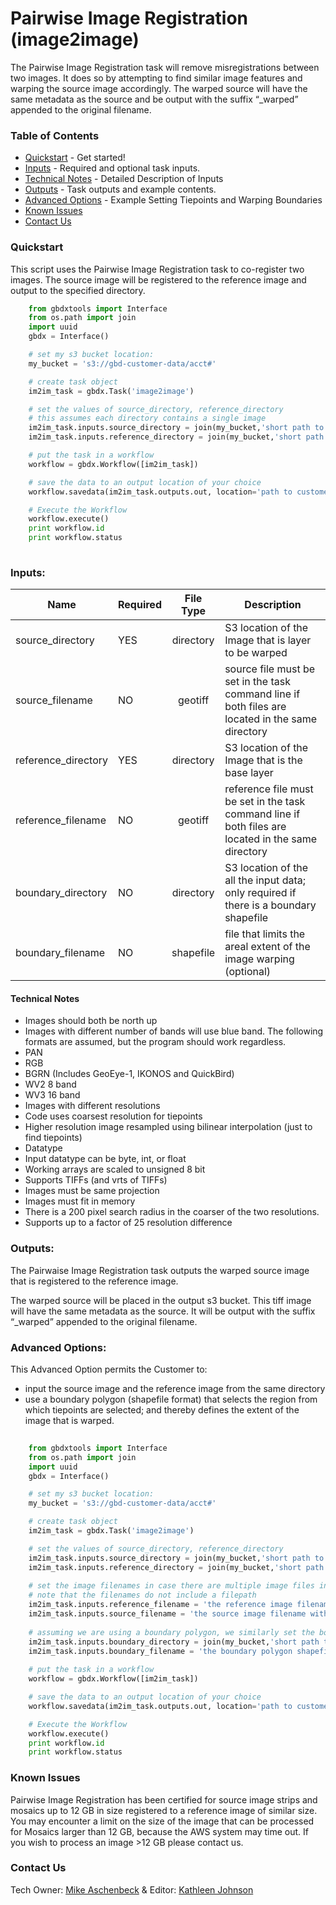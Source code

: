 # Pairwise Image Registration (image2image)

The Pairwise Image Registration task will remove misregistrations between two images.  It does so by attempting to find similar image features and warping the source image accordingly.  The warped source will have the same metadata as the source and be output with the suffix “_warped” appended to the original filename.


### Table of Contents
 * [Quickstart](#quickstart) - Get started!
 * [Inputs](#inputs) - Required and optional task inputs.
 * [Technical Notes](#technical-notes) - Detailed Description of Inputs
 * [Outputs](#outputs) - Task outputs and example contents.
 * [Advanced Options](#advanced-options) - Example Setting Tiepoints and Warping Boundaries
 * [Known Issues](#known-issues)
 * [Contact Us](#contact-us)

### Quickstart

This script uses the Pairwise Image Registration task to co-register two images.  The source image will be registered to the reference image and output to the specified directory.

```python
    from gbdxtools import Interface
    from os.path import join
    import uuid
    gbdx = Interface()

    # set my s3 bucket location:
    my_bucket = 's3://gbd-customer-data/acct#'

    # create task object
    im2im_task = gbdx.Task('image2image')

    # set the values of source_directory, reference_directory
    # this assumes each directory contains a single image
    im2im_task.inputs.source_directory = join(my_bucket,'short path to source image directory')
    im2im_task.inputs.reference_directory = join(my_bucket,'short path to reference image directory')

    # put the task in a workflow
    workflow = gbdx.Workflow([im2im_task])

    # save the data to an output location of your choice
    workflow.savedata(im2im_task.outputs.out, location='path to customer S3 output directory')

    # Execute the Workflow
    workflow.execute()
    print workflow.id
    print workflow.status
    
```


          
### Inputs:

Name      |     Required          |       File Type       |   Description
--------------|:-----------|:---------------------:|---------------------------------
source_directory    | YES     |  directory   | S3 location of the Image that is layer to be warped
source_filename   | NO  |  geotiff     | source file must be set in the task command line if both files are located in the same directory    
reference_directory  | YES    |  directory   | S3 location of the Image that is the base layer
reference_filename  | NO |  geotiff     | reference file must be set in the task command line if both files are located in the same directory
boundary_directory   |  NO |  directory   | S3 location of the all the input data; only required if there is a boundary shapefile 
boundary_filename  |  NO |  shapefile   | file that limits the areal extent of the image warping (optional)

#### Technical Notes
*  Images should both be north up
*  Images with different number of bands will use blue band.  The following formats are assumed, but the program should work regardless.
  * PAN
  * RGB
  * BGRN (Includes GeoEye-1, IKONOS and QuickBird)
  * WV2 8 band
  * WV3 16 band
*  Images with different resolutions
  * Code uses coarsest resolution for tiepoints
  * Higher resolution image resampled using bilinear interpolation (just to find tiepoints)
*  Datatype
  * Input datatype can be byte, int, or float
  * Working arrays are scaled to unsigned 8 bit
  * Supports TIFFs (and vrts of TIFFs)
*  Images must be same projection
*  Images must fit in memory
*  There is a 200 pixel search radius in the coarser of the two resolutions.
*  Supports up to a factor of 25 resolution difference


### Outputs:
The Pairwaise Image Registration task outputs the warped source image that is registered to the reference image.

The warped source will be placed in the output s3 bucket.  This tiff image will have the same metadata as the source.  It will be output with the suffix “_warped” appended to the original filename.

### Advanced Options:

This Advanced Option permits the Customer to:
* input the source image and the reference image from the same directory
* use a boundary polygon (shapefile format) that selects the region from which tiepoints are selected; and thereby defines the extent of the image that is warped. 


```python
    
    from gbdxtools import Interface
    from os.path import join
    import uuid
    gbdx = Interface()

    # set my s3 bucket location:
    my_bucket = 's3://gbd-customer-data/acct#'

    # create task object
    im2im_task = gbdx.Task('image2image')

    # set the values of source_directory, reference_directory
    im2im_task.inputs.source_directory = join(my_bucket,'short path to source image directory')
    im2im_task.inputs.reference_directory = join(my_bucket,'short path to reference image directory')
	
    # set the image filenames in case there are multiple image files in a directory
    # note that the filenames do not include a filepath
    im2im_task.inputs.reference_filename = 'the reference image filename with extension'
    im2im_task.inputs.source_filename = 'the source image filename with extension'
	
    # assuming we are using a boundary polygon, we similarly set the boundary directory and the boundary filename 
    im2im_task.inputs.boundary_directory = join(my_bucket,'short path to boundary polygon shapefile directory')
    im2im_task.inputs.boundary_filename = 'the boundary polygon shapefile filename with .shp extension'
	
    # put the task in a workflow
    workflow = gbdx.Workflow([im2im_task])

    # save the data to an output location of your choice
    workflow.savedata(im2im_task.outputs.out, location='path to customer S3 output directory')

    # Execute the Workflow
    workflow.execute()
    print workflow.id
    print workflow.status

```

### Known Issues
Pairwise Image Registration has been certified for source image strips and mosaics up to 12 GB in size registered to a reference image of similar size. You may encounter a limit on the size of the image that can be processed for Mosaics larger than 12 GB, because the AWS system may time out. If you wish to process an image >12 GB please contact us.

### Contact Us
Tech Owner: [Mike Aschenbeck](#michael.aschenbeck@digitalglobe.com) & Editor:  [Kathleen Johnson](#kathleen.johnsons@digitalglobe.com)
